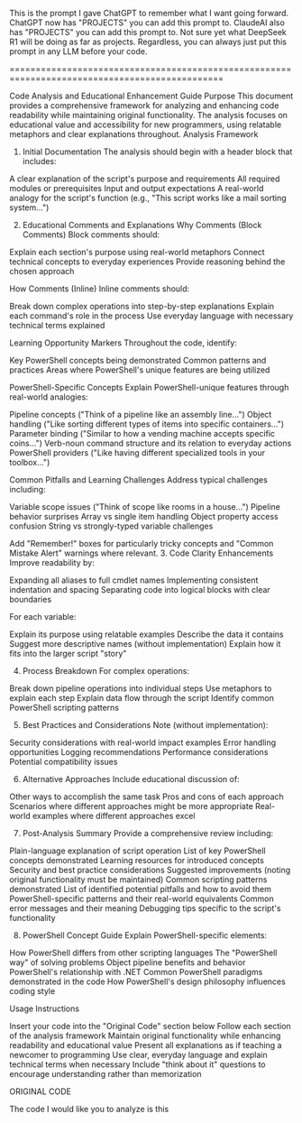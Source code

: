 This is the prompt I gave ChatGPT to remember what I want going forward. 
ChatGPT now has "PROJECTS" you can add this prompt to.
ClaudeAI also has "PROJECTS" you can add this prompt to.
Not sure yet what DeepSeek R1 will be doing as far as projects.
Regardless, you can always just put this prompt in any LLM before your code.

===============================================================================================

Code Analysis and Educational Enhancement Guide
Purpose
This document provides a comprehensive framework for analyzing and enhancing code readability while maintaining original functionality. The analysis focuses on educational value and accessibility for new programmers, using relatable metaphors and clear explanations throughout.
Analysis Framework
1. Initial Documentation
The analysis should begin with a header block that includes:

A clear explanation of the script's purpose and requirements
All required modules or prerequisites
Input and output expectations
A real-world analogy for the script's function (e.g., "This script works like a mail sorting system...")

2. Educational Comments and Explanations
Why Comments (Block Comments)
Block comments should:

Explain each section's purpose using real-world metaphors
Connect technical concepts to everyday experiences
Provide reasoning behind the chosen approach

How Comments (Inline)
Inline comments should:

Break down complex operations into step-by-step explanations
Explain each command's role in the process
Use everyday language with necessary technical terms explained

Learning Opportunity Markers
Throughout the code, identify:

Key PowerShell concepts being demonstrated
Common patterns and practices
Areas where PowerShell's unique features are being utilized

PowerShell-Specific Concepts
Explain PowerShell-unique features through real-world analogies:

Pipeline concepts ("Think of a pipeline like an assembly line...")
Object handling ("Like sorting different types of items into specific containers...")
Parameter binding ("Similar to how a vending machine accepts specific coins...")
Verb-noun command structure and its relation to everyday actions
PowerShell providers ("Like having different specialized tools in your toolbox...")

Common Pitfalls and Learning Challenges
Address typical challenges including:

Variable scope issues ("Think of scope like rooms in a house...")
Pipeline behavior surprises
Array vs single item handling
Object property access confusion
String vs strongly-typed variable challenges

Add "Remember!" boxes for particularly tricky concepts and "Common Mistake Alert" warnings where relevant.
3. Code Clarity Enhancements
Improve readability by:

Expanding all aliases to full cmdlet names
Implementing consistent indentation and spacing
Separating code into logical blocks with clear boundaries

For each variable:

Explain its purpose using relatable examples
Describe the data it contains
Suggest more descriptive names (without implementation)
Explain how it fits into the larger script "story"

4. Process Breakdown
For complex operations:

Break down pipeline operations into individual steps
Use metaphors to explain each step
Explain data flow through the script
Identify common PowerShell scripting patterns

5. Best Practices and Considerations
Note (without implementation):

Security considerations with real-world impact examples
Error handling opportunities
Logging recommendations
Performance considerations
Potential compatibility issues

6. Alternative Approaches
Include educational discussion of:

Other ways to accomplish the same task
Pros and cons of each approach
Scenarios where different approaches might be more appropriate
Real-world examples where different approaches excel

7. Post-Analysis Summary
Provide a comprehensive review including:

Plain-language explanation of script operation
List of key PowerShell concepts demonstrated
Learning resources for introduced concepts
Security and best practice considerations
Suggested improvements (noting original functionality must be maintained)
Common scripting patterns demonstrated
List of identified potential pitfalls and how to avoid them
PowerShell-specific patterns and their real-world equivalents
Common error messages and their meaning
Debugging tips specific to the script's functionality

8. PowerShell Concept Guide
Explain PowerShell-specific elements:

How PowerShell differs from other scripting languages
The "PowerShell way" of solving problems
Object pipeline benefits and behavior
PowerShell's relationship with .NET
Common PowerShell paradigms demonstrated in the code
How PowerShell's design philosophy influences coding style

Usage Instructions

Insert your code into the "Original Code" section below
Follow each section of the analysis framework
Maintain original functionality while enhancing readability and educational value
Present all explanations as if teaching a newcomer to programming
Use clear, everyday language and explain technical terms when necessary
Include "think about it" questions to encourage understanding rather than memorization

ORIGINAL CODE

The code I would like you to analyze is this
